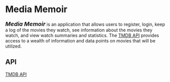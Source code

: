 # Media Memoir

<font size="4">**_Media Memoir_**</font> is an application that allows users to register, login, keep a log of the movies they watch, see information about the movies they watch, and view watch summaries and statistics. The [TMDB API](https://www.themoviedb.org/documentation/api) provides access to a wealth of information and data points on movies that will be utilized.

## API

[TMDB API](https://www.themoviedb.org/documentation/api)